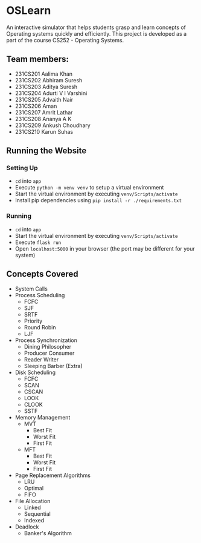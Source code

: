 # OSLearn
An interactive simulator that helps students grasp and learn concepts of Operating systems quickly and efficiently.
This project is developed as a part of the course CS252 - Operating Systems.
## Team members:
- 231CS201 Aalima Khan
- 231CS202 Abhiram Suresh
- 231CS203 Aditya Suresh
- 231CS204 Adurti V l Varshini
- 231CS205 Advaith Nair
- 231CS206 Aman
- 231CS207 Amrit Lathar
- 231CS208 Ananya A K
- 231CS209 Ankush Choudhary
- 231CS210 Karun Suhas

## Running the Website
### Setting Up
- `cd` into `app`
- Execute `python -m venv venv` to setup a virtual environment
- Start the virtual environment by executing `venv/Scripts/activate`
- Install pip dependencies using `pip install -r ./requirements.txt`
### Running
- `cd` into `app`
- Start the virtual environment by executing `venv/Scripts/activate`
- Execute `flask run`
- Open `localhost:5000` in your browser (the port may be different for your system)

## Concepts Covered
- System Calls
- Process Scheduling
    - FCFC
    - SJF
    - SRTF
    - Priority
    - Round Robin
    - LJF
- Process Synchronization
    - Dining Philosopher
    - Producer Consumer
    - Reader Writer
    - Sleeping Barber (Extra)
- Disk Scheduling
    - FCFC
    - SCAN
    - CSCAN
    - LOOK
    - CLOOK
    - SSTF
- Memory Management
    - MVT
        - Best Fit
        - Worst Fit
        - First Fit
    - MFT
        - Best Fit
        - Worst Fit
        - First Fit
- Page Replacement Algorithms
    - LRU
    - Optimal
    - FIFO
- File Allocation
    - Linked
    - Sequential
    - Indexed
- Deadlock
    - Banker's Algorithm
